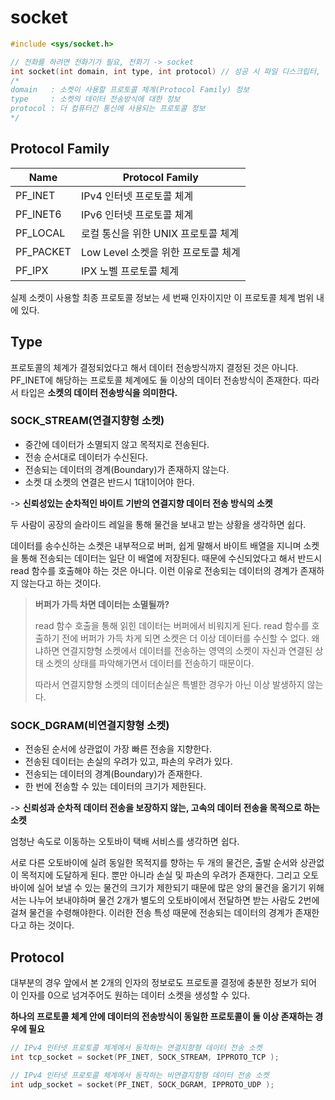 # socket

```c
#include <sys/socket.h>

// 전화를 하려면 전화기가 필요, 전화기 -> socket
int socket(int domain, int type, int protocol) // 성공 시 파일 디스크립터, 실패 시 -1
/*
domain   : 소켓이 사용할 프로토콜 체계(Protocol Family) 정보
type     : 소켓의 데이터 전송방식에 대한 정보
protocol : 더 컴퓨터간 통신에 사용되는 프로토콜 정보
*/
```

## Protocol Family

|Name|Protocol Family|
|-|-|
|PF_INET|IPv4 인터넷 프로토콜 체계|
|PF_INET6|IPv6 인터넷 프로토콜 체계|
|PF_LOCAL|로컬 통신을 위한 UNIX 프로토콜 체계|
|PF_PACKET|Low Level 소켓을 위한 프로토콜 체계|
|PF_IPX|IPX 노벨 프로토콜 체계|

실제 소켓이 사용할 최종 프로토콜 정보는 세 번째 인자이지만 이 프로토콜 체계 범위 내에 있다.

## Type

프로토콜의 체계가 결정되었다고 해서 데이터 전송방식까지 결정된 것은 아니다.
PF_INET에 해당하는 프로토콜 체계에도 둘 이상의 데이터 전송방식이 존재한다.
따라서 타입은 **소켓의 데이터 전송방식을 의미한다.**

### SOCK_STREAM(연결지향형 소켓)

- 중간에 데이터가 소멸되지 않고 목적지로 전송된다.
- 전송 순서대로 데이터가 수신된다.
- 전송되는 데이터의 경계(Boundary)가 존재하지 않는다.
- 소켓 대 소켓의 연결은 반드시 1대1이어야 한다.

-> **신뢰성있는 순차적인 바이트 기반의 연결지향 데이터 전송 방식의 소켓**

두 사람이 공장의 슬라이드 레일을 통해 물건을 보내고 받는 상황을 생각하면 쉽다.

데이터를 송수신하는 소켓은 내부적으로 버퍼, 쉽게 말해서 바이트 배열을 지니며 소켓을 통해 전송되는 데이터는 일단 이 배열에 저장된다.
때문에 수신되었다고 해서 반드시 read 함수를 호출해야 하는 것은 아니다.
이런 이유로 전송되는 데이터의 경계가 존재하지 않는다고 하는 것이다.

>**버퍼가 가득 차면 데이터는 소멸될까?**
>
>read 함수 호출을 통해 읽힌 데이터는 버퍼에서 비워지게 된다.
>read 함수를 호출하기 전에 버퍼가 가득 차게 되면 소켓은 더 이상 데이터를 수신할 수 없다.
>왜냐하면 연결지향형 소켓에서 데이터를 전송하는 영역의 소켓이 자신과 연결된 상태 소켓의 상태를 파악해가면서 데이터를 전송하기 때문이다.
>
>따라서 연결지향형 소켓의 데이터손실은 특별한 경우가 아닌 이상 발생하지 않는다.

### SOCK_DGRAM(비연결지향형 소켓)

- 전송된 순서에 상관없이 가장 빠른 전송을 지향한다.
- 전송된 데이터는 손실의 우려가 있고, 파손의 우려가 있다.
- 전송되는 데이터의 경계(Boundary)가 존재한다.
- 한 번에 전송할 수 있는 데이터의 크기가 제한된다.

-> **신뢰성과 순차적 데이터 전송을 보장하지 않는, 고속의 데이터 전송을 목적으로 하는 소켓**

엄청난 속도로 이동하는 오토바이 택배 서비스를 생각하면 쉽다.

서로 다른 오토바이에 실려 동일한 목적지를 향하는 두 개의 물건은, 출발 순서와 상관없이 목적지에 도달하게 된다. 뿐만 아니라 손실 및 파손의 우려가 존재한다.
그리고 오토바이에 실어 보낼 수 있는 물건의 크기가 제한되기 때문에 많은 양의 물건을 옮기기 위해서는 나누어 보내야하며 물건 2개가 별도의 오토바이에서 전달하면 받는 사람도 2번에 걸쳐 물건을 수령해야한다.
이러한 전송 특성 때문에 전송되는 데이터의 경계가 존재한다고 하는 것이다.

## Protocol

대부분의 경우 앞에서 본 2개의 인자의 정보로도 프로토콜 결정에 충분한 정보가 되어 이 인자를 0으로 넘겨주어도 원하는 데이터 소켓을 생성할 수 있다.

**하나의 프로토콜 체계 안에 데이터의 전송방식이 동일한 프로토콜이 둘 이상 존재하는 경우에 필요**

```c
// IPv4 인터넷 프로토콜 체계에서 동작하는 연결지향형 데이터 전송 소켓
int tcp_socket = socket(PF_INET, SOCK_STREAM, IPPROTO_TCP );

// IPv4 인터넷 프로토콜 체계에서 동작하는 비연결지향형 데이터 전송 소켓
int udp_socket = socket(PF_INET, SOCK_DGRAM, IPPROTO_UDP );
```
